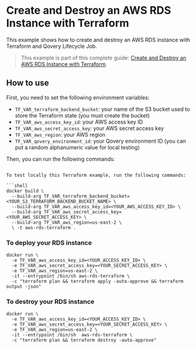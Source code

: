 # Create and Destroy an AWS RDS Instance with Terraform

This example shows how to create and destroy an AWS RDS instance with Terraform and Qovery Lifecycle Job.

> This example is part of this complete guide: [Create and Destroy an AWS RDS Instance with Terraform](https://hub.qovery.com/guides/tutorial/how-to-use-lifecycle-job-to-deploy-any-kind-of-resources/).

## How to use

First, you need to set the following environment variables:
- `TF_VAR_terraform_backend_bucket`: your name of the S3 bucket used to store the Terraform state (you must create the bucket)
- `TF_VAR_aws_access_key_id`: your AWS access key ID
- `TF_VAR_aws_secret_access_key`: your AWS secret access key
- `TF_VAR_aws_region`: your AWS region
- `TF_VAR_qovery_environment_id`: your Qovery environment ID (you can put a random alphanumeric value for local testing)

Then, you can run the following commands:
```shell

To test locally this Terraform example, run the following commands:

```shell
docker build \
  --build-arg TF_VAR_terraform_backend_bucket=<YOUR_S3_TERRAFORM_BACKEND_BUCKET_NAME> \
  --build-arg TF_VAR_aws_access_key_id=<YOUR_AWS_ACCESS_KEY_ID> \ 
  --build-arg TF_VAR_aws_secret_access_key=<YOUR_AWS_SECRET_ACCESS_KEY> \
  --build-arg TF_VAR_aws_region=us-east-2 \
  \ -t aws-rds-terraform .
```

### To deploy your RDS instance

```shell
docker run \
  -e TF_VAR_aws_access_key_id=<YOUR_ACCESS_KEY_ID> \
  -e TF_VAR_aws_secret_access_key=<YOUR_SECRET_ACCESS_KEY> \
  -e TF_VAR_aws_region=us-east-2 \
  -it --entrypoint /bin/sh aws-rds-terraform \
  -c "terraform plan && terraform apply -auto-approve && terraform output -json"
```

### To destroy your RDS instance

```shell
docker run \
  -e TF_VAR_aws_access_key_id=<YOUR_ACCESS_KEY_ID> \
  -e TF_VAR_aws_secret_access_key=<YOUR_SECRET_ACCESS_KEY> \
  -e TF_VAR_aws_region=us-east-2 \
  -it --entrypoint /bin/sh  aws-rds-terraform \
  -c "terraform plan && terraform destroy -auto-approve"
```
